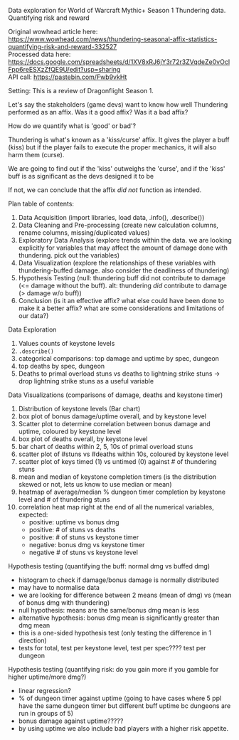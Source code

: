 Data exploration for World of Warcraft Mythic+ Season 1 Thundering data.  Quantifying risk and reward

Original wowhead article here: https://www.wowhead.com/news/thundering-seasonal-affix-statistics-quantifying-risk-and-reward-332527 \
Processed data here: https://docs.google.com/spreadsheets/d/1XV8xRJ6jY3r72r3ZVqdeZe0vOclFpp6reESXzZfQE9U/edit?usp=sharing \
API call: https://pastebin.com/Fwb9vkHt

Setting:
This is a review of Dragonflight Season 1.

Let's say the stakeholders (game devs) want to know how well Thundering performed as an affix. Was it a good affix? Was it a bad affix?

How do we quantify what is 'good' or bad'?

Thundering is what's known as a 'kiss/curse' affix. It gives the player a buff (kiss) but if the player fails to execute the proper mechanics, it will also harm them (curse).

We are going to find out if the 'kiss' outweighs the 'curse', and if the 'kiss' buff is as significant as the devs designed it to be

If not, we can conclude that the affix *did not* function as intended.



Plan table of contents:
1. Data Acquisition (import libraries, load data, .info(), .describe())
3. Data Cleaning and Pre-processing (create new calculation columns, rename columns, missing/duplicated values)
4. Exploratory Data Analysis (explore trends within the data. we are looking explicitly for variables that may affect the amount of damage done with thundering. pick out the variables)
6. Data Visualization (explore the relationships of these variables with thundering-buffed damage. also consider the deadliness of thundering)
7. Hypothesis Testing (null: thundering buff did not contribute to damage (<= damage without the buff). alt: thundering *did* contribute to damage (> damage w/o buff))
8. Conclusion (is it an effective affix? what else could have been done to make it a better affix? what are some considerations and limitations of our data?)


Data Exploration
1. Values counts of keystone levels
2. `.describe()`
3. categorical comparisons: top damage and uptime by spec, dungeon
4. top deaths by spec, dungeon
5. Deaths to primal overload stuns vs deaths to lightning strike stuns -> drop lightning strike stuns as a useful variable

Data Visualizations (comparisons of damage, deaths and keystone timer)
1. Distribution of keystone levels (Bar chart)
2. box plot of bonus damage/uptime overall, and by keystone level
3. Scatter plot to determine correlation between bonus damage and uptime, coloured by keystone level
4. box plot of deaths overall, by keystone level
5. bar chart of deaths within 2, 5, 10s of primal overload stuns
6. scatter plot of #stuns vs #deaths within 10s, coloured by keystone level
7. scatter plot of keys timed (1) vs untimed (0) against # of thundering stuns
8. mean and median of keystone completion timers (is the distribution skewed or not, lets us know to use median or mean)
9. heatmap of average/median % dungeon timer completion by keystone level and # of thundering stuns
11. correlation heat map right at the end of all the numerical variables, expected:
    - positive: uptime vs bonus dmg
    - positive: # of stuns vs deaths
    - positive: # of stuns vs keystone timer
    - negative: bonus dmg vs keystone timer
    - negative # of stuns vs keystone level

Hypothesis testing (quantifying the buff: normal dmg vs buffed dmg)
- histogram to check if damage/bonus damage is normally distributed
- may have to normalise data
- we are looking for difference between 2 means (mean of dmg) vs (mean of bonus dmg with thundering)
- null hypothesis: means are the same/bonus dmg mean is less
- alternative hypothesis: bonus dmg mean is significantly greater than dmg mean
- this is a one-sided hypothesis test (only testing the difference in 1 direction)
- tests for total, test per keystone level, test per spec???? test per dungeon

Hypothesis testing (quantifying risk: do you gain more if you gamble for higher uptime/more dmg?)
- linear regression?
- % of dungeon timer against uptime (going to have cases where 5 ppl have the same dungeon timer but different buff uptime bc dungeons are run in groups of 5)
- bonus damage against uptime?????
- by using uptime we also include bad players with a higher risk appetite.
